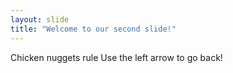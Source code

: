 ```yaml
---
layout: slide
title: "Welcome to our second slide!"
---
```

Chicken nuggets rule
Use the left arrow to go back!
